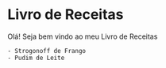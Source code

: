 # Livro de Receitas


Olá! Seja bem vindo ao meu Livro de Receitas

	- Strogonoff de Frango
	- Pudim de Leite